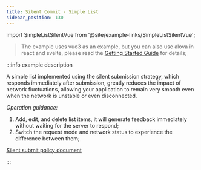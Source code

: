 ```yaml
---
title: Silent Commit - Simple List
sidebar_position: 130
---
```


import SimpleListSilentVue from '@site/example-links/SimpleListSilentVue';

> The example uses vue3 as an example, but you can also use alova in react and svelte, please read the [Getting Started Guide](/get-started/overview) for details;

<SimpleListSilentVue></SimpleListSilentVue>

:::info example description

A simple list implemented using the silent submission strategy, which responds immediately after submission, greatly reduces the impact of network fluctuations, allowing your application to remain very smooth even when the network is unstable or even disconnected.

_Operation guidance:_

1. Add, edit, and delete list items, it will generate feedback immediately without waiting for the server to respond;
2. Switch the request mode and network status to experience the difference between them;

[Silent submit policy document](/category/sensorless-data-interaction)

:::
